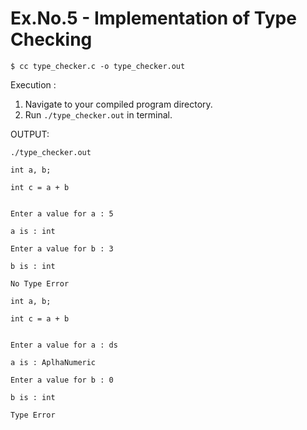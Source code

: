 # Ex.No.5 - Implementation of Type Checking

```
$ cc type_checker.c -o type_checker.out
```

Execution :

1. Navigate to your compiled program directory.
2. Run `./type_checker.out` in terminal.

OUTPUT:


`./type_checker.out`
```
int a, b;

int c = a + b


Enter a value for a : 5

a is : int

Enter a value for b : 3

b is : int

No Type Error
```

```
int a, b;

int c = a + b


Enter a value for a : ds

a is : AplhaNumeric

Enter a value for b : 0

b is : int

Type Error
```
